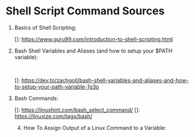 # Shell Script Command Sources

1. Basics of Shell Scripting:

   []: https://www.guru99.com/introduction-to-shell-scripting.html

   

2. Bash Shell Variables and Aliases (and how to setup your $PATH variable):

   ​	

   []: https://dev.to/zachgoll/bash-shell-variables-and-aliases-and-how-to-setup-your-path-variable-1g3o

   

3. Bash Commands:

   []: https://linuxhint.com/bash_select_command/
   []: https://linuxize.com/tags/bash/

   

   

   4. How To Assign Output of a Linux Command to a Variable:

   

   